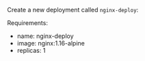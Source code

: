 Create a new deployment called `nginx-deploy`:

Requirements:
- name: nginx-deploy
- image: nginx:1.16-alpine
- replicas: 1
